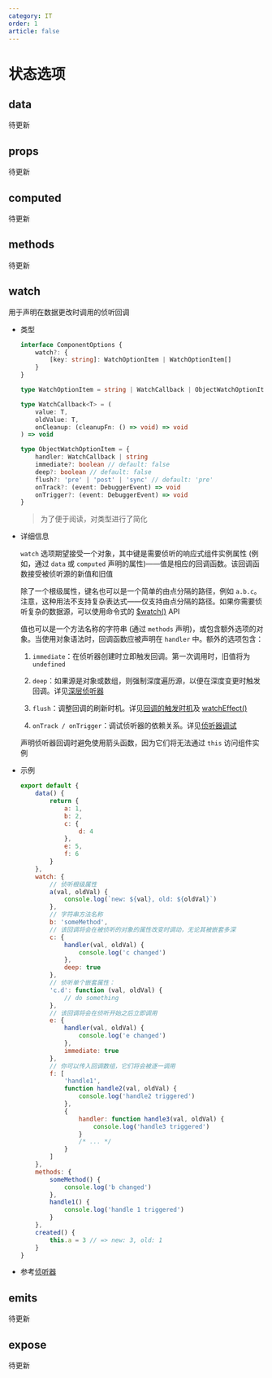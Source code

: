 ```yaml
---
category: IT
order: 1
article: false
---
```


# 状态选项

## data

待更新

## props

待更新

## computed

待更新

## methods

待更新

## watch

用于声明在数据更改时调用的侦听回调

- 类型

    ```ts
    interface ComponentOptions {
        watch?: {
            [key: string]: WatchOptionItem | WatchOptionItem[]
        }
    }
    
    type WatchOptionItem = string | WatchCallback | ObjectWatchOptionItem
    
    type WatchCallback<T> = (
        value: T,
        oldValue: T,
        onCleanup: (cleanupFn: () => void) => void
    ) => void
    
    type ObjectWatchOptionItem = {
        handler: WatchCallback | string
        immediate?: boolean // default: false
        deep?: boolean // default: false
        flush?: 'pre' | 'post' | 'sync' // default: 'pre'
        onTrack?: (event: DebuggerEvent) => void
        onTrigger?: (event: DebuggerEvent) => void
    }
    ```
    
    > 为了便于阅读，对类型进行了简化

- 详细信息

    `watch` 选项期望接受一个对象，其中键是需要侦听的响应式组件实例属性 (例如，通过 `data` 或 `computed` 声明的属性)——值是相应的回调函数。该回调函数接受被侦听源的新值和旧值
    
    除了一个根级属性，键名也可以是一个简单的由点分隔的路径，例如 `a.b.c`。注意，这种用法不支持复杂表达式——仅支持由点分隔的路径。如果你需要侦听复杂的数据源，可以使用命令式的 [$watch()](component-instance.md#watch) API
    
    值也可以是一个方法名称的字符串 (通过 `methods` 声明)，或包含额外选项的对象。当使用对象语法时，回调函数应被声明在 `handler` 中。额外的选项包含：

  1. `immediate`：在侦听器创建时立即触发回调。第一次调用时，旧值将为 `undefined`

  2. `deep`：如果源是对象或数组，则强制深度遍历源，以便在深度变更时触发回调。详见[深层侦听器](../../guide/essentials/watchers.md#深层侦听器)

  3. `flush`：调整回调的刷新时机。详见[回调的触发时机](../../guide/essentials/watchers.md#回调的触发时机)及 [watchEffect()](../composition/core.md#watcheffect)

  4. `onTrack / onTrigger`：调试侦听器的依赖关系。详见[侦听器调试](../../guide/extras/reactivity-in-depth.md#侦听器调试)

  声明侦听器回调时避免使用箭头函数，因为它们将无法通过 `this` 访问组件实例

- 示例

    ```js
    export default {
        data() {
            return {
                a: 1,
                b: 2,
                c: {
                    d: 4
                },
                e: 5,
                f: 6
            }
        },
        watch: {
            // 侦听根级属性
            a(val, oldVal) {
                console.log(`new: ${val}, old: ${oldVal}`)
            },
            // 字符串方法名称
            b: 'someMethod',
            // 该回调将会在被侦听的对象的属性改变时调动，无论其被嵌套多深
            c: {
                handler(val, oldVal) {
                    console.log('c changed')
                },
                deep: true
            },
            // 侦听单个嵌套属性：
            'c.d': function (val, oldVal) {
                // do something
            },
            // 该回调将会在侦听开始之后立即调用
            e: {
                handler(val, oldVal) {
                    console.log('e changed')
                },
                immediate: true
            },
            // 你可以传入回调数组，它们将会被逐一调用
            f: [
                'handle1',
                function handle2(val, oldVal) {
                    console.log('handle2 triggered')
                },
                {
                    handler: function handle3(val, oldVal) {
                        console.log('handle3 triggered')
                    }
                    /* ... */
                }
            ]
        },
        methods: {
            someMethod() {
                console.log('b changed')
            },
            handle1() {
                console.log('handle 1 triggered')
            }
        },
        created() {
            this.a = 3 // => new: 3, old: 1
        }
    }
    ```

- 参考[侦听器](../../guide/essentials/watchers.md)

## emits

待更新

## expose

待更新